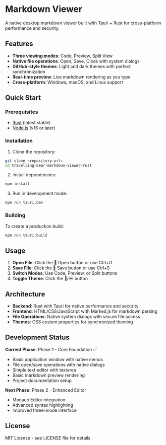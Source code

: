 # Markdown Viewer

A native desktop markdown viewer built with Tauri + Rust for cross-platform performance and security.

## Features

- **Three viewing modes**: Code, Preview, Split View
- **Native file operations**: Open, Save, Close with system dialogs
- **GitHub-style themes**: Light and dark themes with perfect synchronization
- **Real-time preview**: Live markdown rendering as you type
- **Cross-platform**: Windows, macOS, and Linux support

## Quick Start

### Prerequisites

- [Rust](https://rustup.rs/) (latest stable)
- [Node.js](https://nodejs.org/) (v16 or later)

### Installation

1. Clone the repository:
```bash
git clone <repository-url>
cd travelling-bear-markdown-viewer-rust
```

2. Install dependencies:
```bash
npm install
```

3. Run in development mode:
```bash
npm run tauri:dev
```

### Building

To create a production build:
```bash
npm run tauri:build
```

## Usage

1. **Open File**: Click the 📁 Open button or use Ctrl+O
2. **Save File**: Click the 💾 Save button or use Ctrl+S
3. **Switch Modes**: Use Code, Preview, or Split buttons
4. **Toggle Theme**: Click the 🌙/☀️ button

## Architecture

- **Backend**: Rust with Tauri for native performance and security
- **Frontend**: HTML/CSS/JavaScript with Marked.js for markdown parsing
- **File Operations**: Native system dialogs with secure file access
- **Themes**: CSS custom properties for synchronized theming

## Development Status

**Current Phase**: Phase 1 - Core Foundation ✅
- Basic application window with native menus
- File open/save operations with native dialogs
- Simple text editor with textarea
- Basic markdown preview rendering
- Project documentation setup

**Next Phase**: Phase 2 - Enhanced Editor
- Monaco Editor integration
- Advanced syntax highlighting
- Improved three-mode interface

## License

MIT License - see LICENSE file for details.